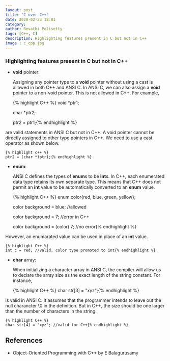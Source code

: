 ```yaml
---
layout: post
title: "C over C++"
date: 2020-02-23 18:01
category: 
author: Revathi Polisetty
tags: [C++, C]
description: Highlighting features present in C but not in C++
image : c_cpp.jpg
---
```


### Highlighting features present in C but not in C++

* **void** pointer:
   
   Assigning any pointer type to a **void** pointer without using a cast is allowed in both C++ and ANSI C. In ANSI C, we can also assign a **void** pointer to a non-void pointer. This is not allowed in C++. For example,

    {% highlight C++ %}
    void *ptr1;

    char *ptr2;

    ptr2 = ptr1;{% endhighlight %}

are valid statements in ANSI C but not in C++. A void pointer cannot be directly assigned to other type pointers in C++. We need to use a cast operator as shown below.
    
    {% highlight c++ %}
    ptr2 = (char *)ptr1;{% endhighlight %}

* **enum**:
  
  ANSI C defines the types of **enum**s to be **int**s. In C++, each enumerated data type retains its own separate type. This means that C++ does not permit an **int** value to be automatically converted to an **enum** value.

    {% highlight C++ %}
    enum color{red, blue, green, yellow};

    color background = blue; //allowed

    color background = 7; //error in C++

    color background = (color) 7; //no error{% endhighlight %}

However, an enumarated value can be used in place of an **int** value.

    {% highlight C++ %}
    int c = red; //valid, color type promoted to int{% endhighlight %}

* **char** array:
  
  When initializing a character array in ANSI C, the compiler will allow us to declare the array size as the exact length of the string constant. For instance,

    {% highlight C++ %}
    char str[3] = "xyz";{% endhighlight %}

is valid in ANSI C. It assumes that the programmer intends to leave out the null charancter \0 in the definition. But in C++, the size should be one larger than the number of characters in the string.

    {% highlight C++ %}
    char str[4] = "xyz"; //valid for C++{% endhighlight %}

## References

* Object-Oriented Programming with C++ by E Balagurusamy